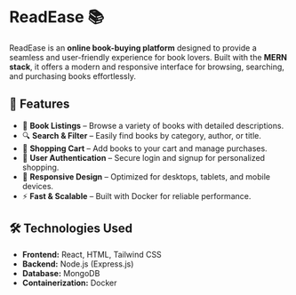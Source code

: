 # ReadEase 📚  
ReadEase is an **online book-buying platform** designed to provide a seamless and user-friendly experience for book lovers. Built with the **MERN stack**, it offers a modern and responsive interface for browsing, searching, and purchasing books effortlessly.  

## 🚀 Features  
- 📖 **Book Listings** – Browse a variety of books with detailed descriptions.  
- 🔍 **Search & Filter** – Easily find books by category, author, or title.  
- 🛒 **Shopping Cart** – Add books to your cart and manage purchases.  
- 🔐 **User Authentication** – Secure login and signup for personalized shopping.  
- 📱 **Responsive Design** – Optimized for desktops, tablets, and mobile devices.  
- ⚡ **Fast & Scalable** – Built with Docker for reliable performance.  

## 🛠️ Technologies Used  
- **Frontend:** React, HTML, Tailwind CSS  
- **Backend:** Node.js (Express.js)  
- **Database:** MongoDB  
- **Containerization:** Docker  


